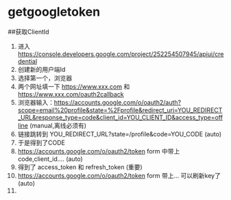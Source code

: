 # getgoogletoken

##获取ClientId

1. 进入 https://console.developers.google.com/project/252254507945/apiui/credential
2. 创建新的用户端Id
3. 选择第一个，浏览器
4. 两个网址填一下 https://www.xxx.com 和 https://www.xxx.com/oauth2callback
5. 浏览器输入：https://accounts.google.com/o/oauth2/auth?scope=email%20profile&state=%2Fprofile&redirect_uri=YOU_REDIRECT_URL&response_type=code&client_id=YOU_CLIENT_ID&access_type=offline   (manual,离线必须有) 
6. 链接跳转到  YOU_REDIRECT_URL?state=/profile&code=YOU_CODE   (auto)
7. 于是得到了CODE
8. https://accounts.google.com/o/oauth2/token  form 中带上code,client_id.... (auto)
9. 得到了 access_token 和 refresh_token (重要)
10. https://accounts.google.com/o/oauth2/token  form 带上... 可以刷新key了 (auto)
11. 

